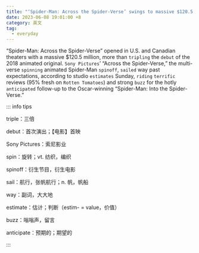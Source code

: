 ```yaml
---
title: "‘Spider-Man: Across the Spider-Verse’ swings to massive $120.5 million opening"
date: 2023-06-08 19:01:00 +8
category: 英文
tag:
  - everyday
---
```


“Spider-Man: Across the Spider-Verse” opened in U.S. and Canadian theaters with a massive $120.5 million, more than `tripling` the `debut` of the 2018 animated original. `Sony Pictures`’ “Across the Spider-Verse,” the multi-verse `spinning` animated Spider-Man `spinoff`, `sailed` way past expectations, according to studio `estimates` Sunday, `riding` `terrific` reviews (95% fresh on `Rotten Tomatoes`) and strong `buzz` for the hotly `anticipated` follow-up to the Oscar-winning “Spider-Man: Into the Spider-Verse.”

::: info tips

triple：三倍

debut：首次演出；【电影】首映

Sony Pictures：索尼影业

spin：旋转；vt. 纺织，编织

spinoff：衍生节目，衍生电影

sail：航行，张帆航行；n. 帆，帆船

way：副词，大大地

estimate：估计；判断（estim- = value，价值）

buzz：嗡嗡声，留言

anticipate：预期的；期望的

:::
